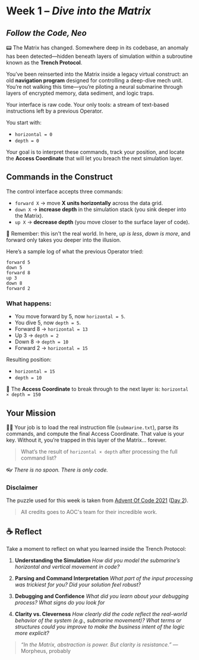 # Week 1 – *Dive into the Matrix*
## *Follow the Code, Neo*

📟 The Matrix has changed. Somewhere deep in its codebase, an anomaly has been detected—hidden beneath layers of simulation within a subroutine known as the **Trench Protocol**.

You’ve been reinserted into the Matrix inside a legacy virtual construct: an old **navigation program** designed for controlling a deep-dive mech unit. You’re not walking this time—you’re piloting a neural submarine through layers of encrypted memory, data sediment, and logic traps.

Your interface is raw code. Your only tools: a stream of text-based instructions left by a previous Operator.

You start with:

* `horizontal = 0`
* `depth = 0`

Your goal is to interpret these commands, track your position, and locate the **Access Coordinate** that will let you breach the next simulation layer.

## Commands in the Construct

The control interface accepts three commands:

* `forward X` → move **X units horizontally** across the data grid.
* `down X` → **increase depth** in the simulation stack (you sink deeper into the Matrix).
* `up X` → **decrease depth** (you move closer to the surface layer of code).

🧠 Remember: this isn't the real world. In here, *up is less*, *down is more*, and forward only takes you deeper into the illusion.

Here’s a sample log of what the previous Operator tried:

```
forward 5
down 5
forward 8
up 3
down 8
forward 2
```

### What happens:

* You move forward by 5, now `horizontal = 5`.
* You dive 5, now `depth = 5`.
* Forward 8 → `horizontal = 13`
* Up 3 → `depth = 2`
* Down 8 → `depth = 10`
* Forward 2 → `horizontal = 15`

Resulting position:

* `horizontal = 15`
* `depth = 10`

📌 The **Access Coordinate** to break through to the next layer is:
`horizontal × depth = 150`

## Your Mission

🧑‍💻 Your job is to load the real instruction file (`submarine.txt`), parse its commands, and compute the final Access Coordinate. That value is your key. Without it, you’re trapped in this layer of the Matrix… forever.

> What’s the result of `horizontal × depth` after processing the full command list?

👓 *There is no spoon. There is only code.*

### Disclaimer
The puzzle used for this week is taken from [Advent Of Code 2021](https://adventofcode.com/2021) ([Day 2](https://adventofcode.com/2021/day/2)).
> All credits goes to AOC's team for their incredible work.

## ☕ Reflect
Take a moment to reflect on what you learned inside the Trench Protocol:

1. **Understanding the Simulation**
   *How did you model the submarine’s horizontal and vertical movement in code?*

2. **Parsing and Command Interpretation**
   *What part of the input processing was trickiest for you? Did your solution feel robust?*

3. **Debugging and Confidence**
   *What did you learn about your debugging process? What signs do you look for*

4. **Clarity vs. Cleverness** 
	*How clearly did the code reflect the real-world behavior of the system (e.g., submarine movement)? What terms or structures could you improve to make the business intent of the logic more explicit?*

> *“In the Matrix, abstraction is power. But clarity is resistance.”*
> — Morpheus, probably